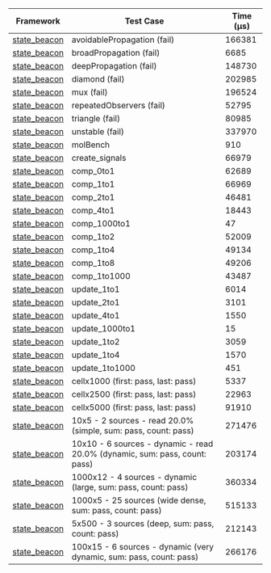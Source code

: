 | Framework | Test Case | Time (μs) |
| --- | --- | --- |
| [state_beacon](https://github.com/jinyus/dart_beacon) | avoidablePropagation (fail) | 166381 |
| [state_beacon](https://github.com/jinyus/dart_beacon) | broadPropagation (fail) | 6685 |
| [state_beacon](https://github.com/jinyus/dart_beacon) | deepPropagation (fail) | 148730 |
| [state_beacon](https://github.com/jinyus/dart_beacon) | diamond (fail) | 202985 |
| [state_beacon](https://github.com/jinyus/dart_beacon) | mux (fail) | 196524 |
| [state_beacon](https://github.com/jinyus/dart_beacon) | repeatedObservers (fail) | 52795 |
| [state_beacon](https://github.com/jinyus/dart_beacon) | triangle (fail) | 80985 |
| [state_beacon](https://github.com/jinyus/dart_beacon) | unstable (fail) | 337970 |
| [state_beacon](https://github.com/jinyus/dart_beacon) | molBench | 910 |
| [state_beacon](https://github.com/jinyus/dart_beacon) | create_signals | 66979 |
| [state_beacon](https://github.com/jinyus/dart_beacon) | comp_0to1 | 62689 |
| [state_beacon](https://github.com/jinyus/dart_beacon) | comp_1to1 | 66969 |
| [state_beacon](https://github.com/jinyus/dart_beacon) | comp_2to1 | 46481 |
| [state_beacon](https://github.com/jinyus/dart_beacon) | comp_4to1 | 18443 |
| [state_beacon](https://github.com/jinyus/dart_beacon) | comp_1000to1 | 47 |
| [state_beacon](https://github.com/jinyus/dart_beacon) | comp_1to2 | 52009 |
| [state_beacon](https://github.com/jinyus/dart_beacon) | comp_1to4 | 49134 |
| [state_beacon](https://github.com/jinyus/dart_beacon) | comp_1to8 | 49206 |
| [state_beacon](https://github.com/jinyus/dart_beacon) | comp_1to1000 | 43487 |
| [state_beacon](https://github.com/jinyus/dart_beacon) | update_1to1 | 6014 |
| [state_beacon](https://github.com/jinyus/dart_beacon) | update_2to1 | 3101 |
| [state_beacon](https://github.com/jinyus/dart_beacon) | update_4to1 | 1550 |
| [state_beacon](https://github.com/jinyus/dart_beacon) | update_1000to1 | 15 |
| [state_beacon](https://github.com/jinyus/dart_beacon) | update_1to2 | 3059 |
| [state_beacon](https://github.com/jinyus/dart_beacon) | update_1to4 | 1570 |
| [state_beacon](https://github.com/jinyus/dart_beacon) | update_1to1000 | 451 |
| [state_beacon](https://github.com/jinyus/dart_beacon) | cellx1000 (first: pass, last: pass) | 5337 |
| [state_beacon](https://github.com/jinyus/dart_beacon) | cellx2500 (first: pass, last: pass) | 22963 |
| [state_beacon](https://github.com/jinyus/dart_beacon) | cellx5000 (first: pass, last: pass) | 91910 |
| [state_beacon](https://github.com/jinyus/dart_beacon) | 10x5 - 2 sources - read 20.0% (simple, sum: pass, count: pass) | 271476 |
| [state_beacon](https://github.com/jinyus/dart_beacon) | 10x10 - 6 sources - dynamic - read 20.0% (dynamic, sum: pass, count: pass) | 203174 |
| [state_beacon](https://github.com/jinyus/dart_beacon) | 1000x12 - 4 sources - dynamic (large, sum: pass, count: pass) | 360334 |
| [state_beacon](https://github.com/jinyus/dart_beacon) | 1000x5 - 25 sources (wide dense, sum: pass, count: pass) | 515133 |
| [state_beacon](https://github.com/jinyus/dart_beacon) | 5x500 - 3 sources (deep, sum: pass, count: pass) | 212143 |
| [state_beacon](https://github.com/jinyus/dart_beacon) | 100x15 - 6 sources - dynamic (very dynamic, sum: pass, count: pass) | 266176 |
